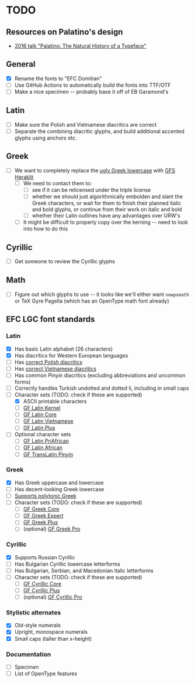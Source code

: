 # TODO

## Resources on Palatino's design

* [2016 talk "Palatino: The Natural History of a Typeface"](https://www.youtube.com/watch?v=oG-oYm1oTLE)

## General

* [X] Rename the fonts to "EFC Domitian"
* [ ] Use GitHub Actions to automatically build the fonts into TTF/OTF
* [ ] Make a nice specimen -- probably base it off of EB Garamond's

## Latin

* [ ] Make sure the Polish and Vietnamese diacritics are correct
* [ ] Separate the combining diacritic glyphs, and build additional accented glyphs using anchors etc.

## Greek

* [ ] We want to completely replace the [ugly Greek lowercase](https://github.com/rstub/fplneu/issues/2) with [GFS Heraklit](https://greekfontsociety-gfs.gr/typefaces/20th_21st_century#GFS_Heraklit)
  * [ ] We need to contact them to:
    * [ ] see if it can be relicensed under the triple license
    * [ ] whether we should just algorithmically embolden and slant the Greek characters, or wait for them to finish their planned italic and bold glyphs, or continue from their work on italic and bold
    * [ ] whether their Latin outlines have any advantages over URW's
  * [ ] It might be difficult to properly copy over the kerning -- need to look into how to do this

## Cyrillic

* [ ] Get someone to review the Cyrillic glyphs

## Math

* [ ] Figure out which glyphs to use -- it looks like we'll either want `newpxmath` or TeX Gyre Pagella (which has an OpenType math font already)

## EFC LGC font standards

### Latin

* [X] Has basic Latin alphabet (26 characters)
* [X] Has diacritics for Western European languages
* [ ] Has [correct Polish diacritics](http://www.twardoch.com/download/polishhowto/intro.html)
* [ ] Has [correct Vietnamese diacritics](https://vietnamesetypography.com/)
* [ ] Has common Pinyin diacritics (excluding abbreviations and uncommon forms)
* [ ] Correctly handles Turkish undotted and dotted Ii, including in small caps
* [ ] Character sets (TODO: check if these are supported)
  * [X] ASCII printable characters
  * [ ] [GF Latin Kernel](https://github.com/googlefonts/glyphsets/blob/main/GLYPHSETS.md#gf-latin-kernel)
  * [ ] [GF Latin Core](https://github.com/googlefonts/glyphsets/blob/main/GLYPHSETS.md#gf-latin-core)
  * [ ] [GF Latin Vietnamese](https://github.com/googlefonts/glyphsets/blob/main/GLYPHSETS.md#gf-latin-vietnamese)
  * [ ] [GF Latin Plus](https://github.com/googlefonts/glyphsets/blob/main/GLYPHSETS.md#gf-latin-plus)
* [ ] Optional character sets
  * [ ] [GF Latin PriAfrican](https://github.com/googlefonts/glyphsets/blob/main/GLYPHSETS.md#gf-latin-priafrican)
  * [ ] [GF Latin African](https://github.com/googlefonts/glyphsets/blob/main/GLYPHSETS.md#gf-latin-african)
  * [ ] [GF TransLatin Pinyin](https://github.com/googlefonts/glyphsets/blob/main/GLYPHSETS.md#gf-translatin-pinyin)

### Greek

* [X] Has Greek uppercase and lowercase
* [ ] Has decent-looking Greek lowercase
* [ ] [Supports polytonic Greek](https://web.archive.org/web/20210831061847if_/https://irenevl.github.io/Polytonic-tutorial/)
* [ ] Character sets (TODO: check if these are supported)
  * [ ] [GF Greek Core](https://github.com/googlefonts/glyphsets/blob/main/GLYPHSETS.md#gf-greek-core)
  * [ ] [GF Greek Expert](https://github.com/googlefonts/glyphsets/blob/main/GLYPHSETS.md#gf-greek-expert)
  * [ ] [GF Greek Plus](https://github.com/googlefonts/glyphsets/blob/main/GLYPHSETS.md#gf-greek-plus)
  * [ ] (optional) [GF Greek Pro](https://github.com/googlefonts/glyphsets/blob/main/GLYPHSETS.md#gf-greek-pro)

### Cyrillic

* [X] Supports Russian Cyrillic
* [ ] Has Bulgarian Cyrillic lowercase letterforms
* [ ] Has Bulgarian, Serbian, and Macedonian italic letterforms
* [ ] Character sets (TODO: check if these are supported)
  * [ ] [GF Cyrillic Core](https://github.com/googlefonts/glyphsets/blob/main/GLYPHSETS.md#gf-cyrillic-core)
  * [ ] [GF Cyrillic Plus](https://github.com/googlefonts/glyphsets/blob/main/GLYPHSETS.md#gf-cyrillic-plus)
  * [ ] (optional) [GF Cyrillic Pro](https://github.com/googlefonts/glyphsets/blob/main/GLYPHSETS.md#gf-cyrillic-pro)

### Stylistic alternates

* [X] Old-style numerals
* [X] Upright, monospace numerals
* [X] Small caps (taller than x-height)

### Documentation

* [ ] Specimen
* [ ] List of OpenType features
